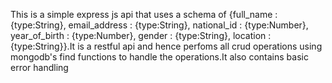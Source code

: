 This is a simple express js api that uses a  schema of {full_name : {type:String},
    email_address : {type:String},
    national_id : {type:Number},
    year_of_birth : {type:Number},
    gender : {type:String},
    location : {type:String}}.It is a restful api and hence perfoms all crud operations using mongodb's find functions to handle the operations.It also contains basic error handling
